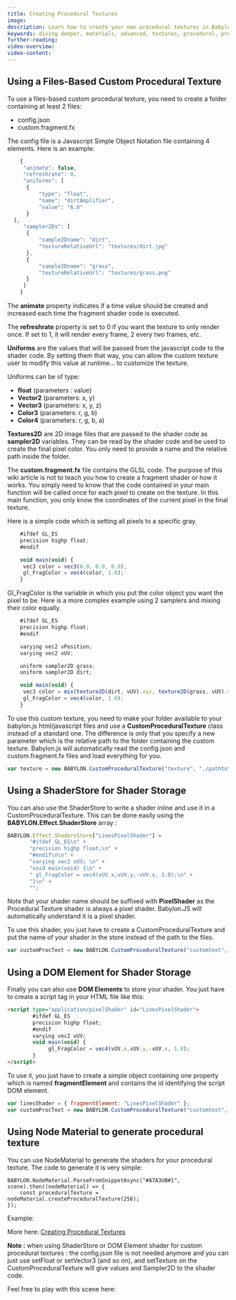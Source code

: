 ```yaml
---
title: Creating Procedural Textures
image:
description: Learn how to create your own procedural textures in Babylon.js.
keywords: diving deeper, materials, advanced, textures, procedural, procedural textures
further-reading:
video-overview:
video-content:
---
```


## Using a Files-Based Custom Procedural Texture

To use a files-based custom procedural texture, you need to create a folder containing at least 2 files:

- config.json
- custom.fragment.fx

The config file is a Javascript Simple Object Notation file containing 4 elements. Here is an example:

```javascript
    {
     "animate": false,
     "refreshrate": 0,
     "uniforms": [
      {
          "type": "float",
          "name": "dirtAmplifier",
          "value": "6.0"
      }
  ],
     "sampler2Ds": [
      {
          "sample2Dname": "dirt",
          "textureRelativeUrl": "textures/dirt.jpg"
      },
      {
          "sample2Dname": "grass",
          "textureRelativeUrl": "textures/grass.png"
      }
     ]
    }
```

The **animate** property indicates if a time value should be created and increased each time the fragment shader code is executed.

The **refreshrate** property is set to 0 if you want the texture to only render once. If set to 1, it will render every frame, 2 every two frames, etc.

**Uniforms** are the values that will be passed from the javascript code to the shader code. By setting them that way, you can allow the custom texture user to modify this value at runtime... to customize the texture.

Uniforms can be of type:

- **float** (parameters : value)
- **Vector2** (parameters: x, y)
- **Vector3** (parameters: x, y, z)
- **Color3** (parameters: r, g, b)
- **Color4** (parameters: r, g, b, a)

**Textures2D** are 2D image files that are passed to the shader code as **sampler2D** variables. They can be read by the shader code and be used to create the final pixel color. You only need to provide a name and the relative path inside the folder.

The **custom.fragment.fx** file contains the GLSL code. The purpose of this wiki article is not to teach you how to create a fragment shader or how it works. You simply need to know that the code contained in your main function will be called once for each pixel to create on the texture. In this main function, you only know the coordinates of the current pixel in the final texture.

Here is a simple code which is setting all pixels to a specific gray.

```javascript
    #ifdef GL_ES
    precision highp float;
    #endif

    void main(void) {
     vec3 color = vec3(0.9, 0.9, 0.9);
     gl_FragColor = vec4(color, 1.0);
    }
```

Gl_FragColor is the variable in which you put the color object you want the pixel to be.
Here is a more complex example using 2 samplers and mixing their color equally.

```javascript
    #ifdef GL_ES
    precision highp float;
    #endif

    varying vec2 vPosition;
    varying vec2 vUV;

    uniform sampler2D grass;
    uniform sampler2D dirt;

    void main(void) {
     vec3 color = mix(texture2D(dirt, vUV).xyz, texture2D(grass, vUV).xyz, 0.5);
     gl_FragColor = vec4(color, 1.0);
    }
```

To use this custom texture, you need to make your folder available to your babylon.js html/javascript files and use a **CustomProceduralTexture** class instead of a standard one. The difference is only that you specify a new parameter which is the relative path to the folder containing the custom texture. Babylon.js will automatically read the config.json and custom.fragment.fx files and load everything for you.

```javascript
var texture = new BABYLON.CustomProceduralTexture("texture", "./pathtotexture", 1024, scene);
```

## Using a ShaderStore for Shader Storage

You can also use the ShaderStore to write a shader inline and use it in a CustomProceduralTexture.
This can be done easily using the **BABYLON.Effect.ShaderStore** array :

```javascript
BABYLON.Effect.ShadersStore["LinesPixelShader"] =
       "#ifdef GL_ES\n" +
       "precision highp float;\n" +
       "#endif\n\n" +
       "varying vec2 vUV; \n" +
       "void main(void) {\n" +
       " gl_FragColor = vec4(vUV.x,vUV.y,-vUV.x, 1.0);\n" +
       "}\n" +
       "";
```

Note that your shader name should be suffixed with **PixelShader** as the Procedural Texture shader is always a pixel shader. Babylon.JS will automatically understand it is a pixel shader.

To use this shader, you just have to create a CustomProceduralTexture and put the name of your shader in the store instead of the path to the files.

```javascript
var customProcText = new BABYLON.CustomProceduralTexture("customtext", "Lines", 1024, scene);
```

## Using a DOM Element for Shader Storage

Finally you can also use **DOM Elements** to store your shader. You just have to create a script tag in your HTML file like this:

```html
<script type="application/pixelShader" id="LinesPixelShader">
        #ifdef GL_ES
        precision highp float;
        #endif
        varying vec2 vUV;
        void main(void) {
             gl_FragColor = vec4(vUV.x,vUV.y,-vUV.x, 1.0);
        }
</script>
```

To use it, you just have to create a simple object containing one property which is named **fragmentElement** and contains the id identifying the script DOM element.

```javascript
var linesShader = { fragmentElement: "LinesPixelShader" };
var customProcText = new BABYLON.CustomProceduralTexture("customtext", linesShader, 1024, scene);
```

## Using Node Material to generate procedural texture

You can use NodeMaterial to generate the shaders for your procedural texture.
The code to generate it is very simple:

```
BABYLON.NodeMaterial.ParseFromSnippetAsync("#A7A3UB#1", scene).then((nodeMaterial) => {
    const proceduralTexture = nodeMaterial.createProceduralTexture(256);
});
```

Example: <Playground id="#8S19ZC#49" title="Node Material Procedural Texture Example 1" description="Simple example of creating a procedural texture using the node material editor." image="/img/playgroundsAndNMEs/features/divingDeeperCreateProceduralTexture1.jpg"/>

More here: [Creating Procedural Textures](/features/divingDeeper/materials/node_material/nodeMaterial#creating-procedural-textures)

<Youtube id="qqMuuSM7GvI"/>

**Note :** when using ShaderStore or DOM Element shader for custom procedural textures : the config.json file is not needed anymore and you can just use setFloat or setVector3 (and so on), and setTexture on the CustomProceduralTexture will give values and Sampler2D to the shader code.

Feel free to play with this scene here: <Playground id="#24C4KC#17" title="Node Material Procedural Texture Example 2" description="Simple example of creating a procedural texture using the node material editor." image="/img/playgroundsAndNMEs/features/divingDeeperCreateProceduralTexture2.jpg"/>
